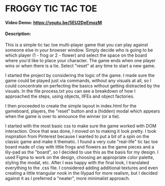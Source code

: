 # FROGGY TIC TAC TOE
#### Video Demo: https://youtu.be/5EU2DeEmozM
#### Description: 
This is a simple tic tac toe multi-player game that you can play against someone else in your browser window. Simply decide who is going to be which player (1 - frog or 2 - flower) and select the space on the board where you'd like to place your character. The game ends when one player wins or when there is a tie. Select "reset" at any time to start a new game.

I started the project by considering the logic of the game. I made sure the game could be played just via commands, without any visuals at all, so I could concentrate on perfecting the basics without getting distracted by the visuals. In the file process.txt you can see a breakdown of how I approached the steps, using objects, IIFEs and object factories.

I then proceeded to create the simple layout in index.html for the gameboard, players, the "reset" button and a (hidden) modal which appears when the game is over to announce the winner (or a tie). 

I started with the most basic css to make sure the game worked with DOM interaction. Once that was done, I moved on to making it look pretty. I took inspiration from Pinterest because I wanted to put a bit of a spin on the classic game and make it thematic. I found a very cute "real-life" tic tac toe board made of clay with little frogs and flowers as the game pieces and a lily-pad as the "board", so I decided to use this as the basis for my design. I used Figma to work on the design, choosing an appropriate color palette, styling the modal, etc. After I was happy with the final look, I translated everything to the .css file. I considered adding additional textures and even creating a little triangular nook in the lilypad for more realism, but I decided against it as I preferred a "neater", more minimalist approach. 
